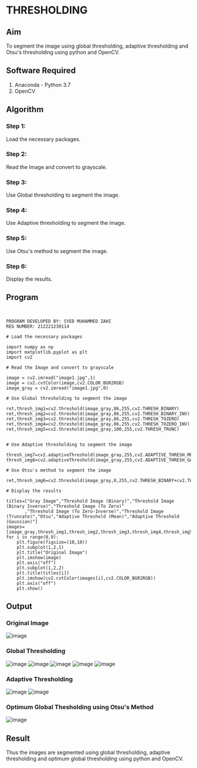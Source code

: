 # THRESHOLDING
## Aim
To segment the image using global thresholding, adaptive thresholding and Otsu's thresholding using python and OpenCV.

## Software Required
1. Anaconda - Python 3.7
2. OpenCV

## Algorithm

### Step 1:
Load the necessary packages.

### Step 2:
Read the Image and convert to grayscale.

### Step 3:
Use Global thresholding to segment the image.

### Step 4:
Use Adaptive thresholding to segment the image.

### Step 5:
Use Otsu's method to segment the image.

### Step 6:
Display the results.
## Program
~~~


PROGRAM DEVELOPED BY: SYED MUHAMMED ZAHI
REG NUMBER: 212221230114

# Load the necessary packages

import numpy as np
import matplotlib.pyplot as plt
import cv2

# Read the Image and convert to grayscale

image = cv2.imread("image1.jpg",1)
image = cv2.cvtColor(image,cv2.COLOR_BGR2RGB)
image_gray = cv2.imread("image1.jpg",0)

# Use Global thresholding to segment the image

ret,thresh_img1=cv2.threshold(image_gray,86,255,cv2.THRESH_BINARY)
ret,thresh_img2=cv2.threshold(image_gray,86,255,cv2.THRESH_BINARY_INV)
ret,thresh_img3=cv2.threshold(image_gray,86,255,cv2.THRESH_TOZERO)
ret,thresh_img4=cv2.threshold(image_gray,86,255,cv2.THRESH_TOZERO_INV)
ret,thresh_img5=cv2.threshold(image_gray,100,255,cv2.THRESH_TRUNC)


# Use Adaptive thresholding to segment the image

thresh_img7=cv2.adaptiveThreshold(image_gray,255,cv2.ADAPTIVE_THRESH_MEAN_C,cv2.THRESH_BINARY,11,2)
thresh_img8=cv2.adaptiveThreshold(image_gray,255,cv2.ADAPTIVE_THRESH_GAUSSIAN_C,cv2.THRESH_BINARY,11,2)

# Use Otsu's method to segment the image 

ret,thresh_img6=cv2.threshold(image_gray,0,255,cv2.THRESH_BINARY+cv2.THRESH_OTSU)

# Display the results

titles=["Gray Image","Threshold Image (Binary)","Threshold Image (Binary Inverse)","Threshold Image (To Zero)"
       ,"Threshold Image (To Zero-Inverse)","Threshold Image (Truncate)","Otsu","Adaptive Threshold (Mean)","Adaptive Threshold (Gaussian)"]
images=[image_gray,thresh_img1,thresh_img2,thresh_img3,thresh_img4,thresh_img5,thresh_img6,thresh_img7,thresh_img8]
for i in range(0,9):
    plt.figure(figsize=(10,10))
    plt.subplot(1,2,1)
    plt.title("Original Image")
    plt.imshow(image)
    plt.axis("off")
    plt.subplot(1,2,2)
    plt.title(titles[i])
    plt.imshow(cv2.cvtColor(images[i],cv2.COLOR_BGR2RGB))
    plt.axis("off")
    plt.show()
~~~
## Output

### Original Image
![image](https://github.com/SdMdZahi7/Thresholdingg/assets/94187572/0bc8a11a-7f99-46a4-8ea2-e3fc1a2ed26b)


### Global Thresholding
![image](https://github.com/SdMdZahi7/Thresholdingg/assets/94187572/60c63b27-b071-48d9-8acd-bfa586e4919f)
![image](https://github.com/SdMdZahi7/Thresholdingg/assets/94187572/44463a38-15ab-4197-a8cd-4160e4045204)
![image](https://github.com/SdMdZahi7/Thresholdingg/assets/94187572/9459ecb5-0b8f-4ede-ab9c-e9457f53c744)
![image](https://github.com/SdMdZahi7/Thresholdingg/assets/94187572/707dbbd4-211f-44e9-8f56-0fdce0f71f80)
![image](https://github.com/SdMdZahi7/Thresholdingg/assets/94187572/8b024f35-8889-4bb5-b843-3597f80a7683)

### Adaptive Thresholding
![image](https://github.com/SdMdZahi7/Thresholdingg/assets/94187572/4a76c9c2-35a7-4743-9f02-7acb892f3162)
![image](https://github.com/SdMdZahi7/Thresholdingg/assets/94187572/ccf291f3-7d70-4cb6-8f9b-036fccb21c04)


### Optimum Global Thesholding using Otsu's Method
![image](https://github.com/SdMdZahi7/Thresholdingg/assets/94187572/83458646-42fc-4b63-9230-14c204675479)



## Result
Thus the images are segmented using global thresholding, adaptive thresholding and optimum global thresholding using python and OpenCV.
